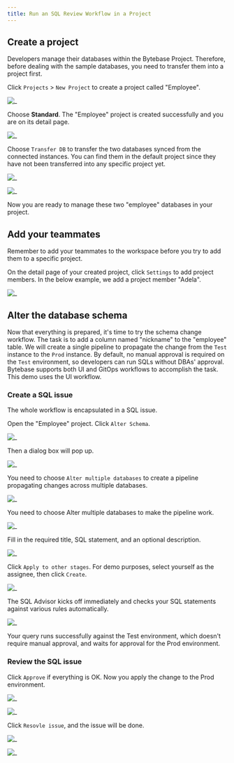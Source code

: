 ```yaml
---
title: Run an SQL Review Workflow in a Project
---
```

## Create a project

Developers manage their databases within the Bytebase Project. Therefore, before dealing with the sample databases, you need to transfer them into a project first.  

Click `Projects` > `New Project` to create a project called "Employee".  

![_](/static/docs-assets/create-project.png)  

Choose **Standard**. The "Employee" project is created successfully and you are on its detail page.  

![_](/static/docs-assets/project-page.png)  

Choose `Transfer DB` to transfer the two databases synced from the connected instances. You can find them in the default project since they have not been transferred into any specific project yet.  

![_](/static/docs-assets/transfer-db-1.png)  

![_](/static/docs-assets/transfer-db-2.png)  

Now you are ready to manage these two "employee" databases in your project.  

## Add your teammates  

Remember to add your teammates to the workspace before you try to add them to a specific project.  

On the detail page of your created project, click `Settings` to add project members. In the below example, we add a project member "Adela".  

![_](/static/docs-assets/add-teammate.png)  

## Alter the database schema

Now that everything is prepared, it's time to try the schema change workflow. The task is to add a column named "nickname" to the "employee" table. We will create a single pipeline to propagate the change from the `Test` instance to the `Prod` instance. By default, no manual approval is required on the `Test` environment, so developers can run SQLs without DBAs' approval. Bytebase supports both UI and GitOps workflows to accomplish the task. This demo uses the UI workflow.  

### Create a SQL issue

The whole workflow is encapsulated in a SQL issue.  

Open the "Employee" project. Click `Alter Schema`.  

![_](/static/docs-assets/alter-schema.png)  

Then a dialog box will pop up.  

![_](/static/docs-assets/alter-single-schema.png)  

You need to choose `Alter multiple databases` to create a pipeline propagating changes across multiple databases.  

![_](/static/docs-assets/alter-multiple-databases.png)  

You need to choose Alter multiple databases to make the pipeline work.  

![_](/static/docs-assets/issue-creation-page.png)  

Fill in the required title, SQL statement, and an optional description.  

![_](/static/docs-assets/write-sql.png)  

Click `Apply to other stages`.  For demo purposes, select yourself as the assignee, then click `Create`.  

![_](/static/docs-assets/create-issue.png)  

The SQL Advisor kicks off immediately and checks your SQL statements against various rules automatically.  

![_](/static/docs-assets/sql-advisor-2.png)  

Your query runs successfully against the Test environment, which doesn't require manual approval, and waits for approval for the Prod environment.  

### Review the SQL issue  

Click `Approve` if everything is OK. Now you apply the change to the Prod environment.  

![_](/static/docs-assets/approve-issue.png)  

![_](/static/docs-assets/approve-issue-2.png)  

Click `Resovle issue`, and the issue will be done.  

![_](/static/docs-assets/resovle-issue.jpeg)  

![_](/static/docs-assets/issue-done.jpeg)  
